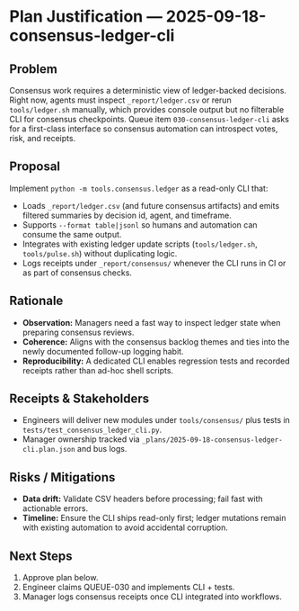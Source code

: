 # Plan Justification — 2025-09-18-consensus-ledger-cli

## Problem
Consensus work requires a deterministic view of ledger-backed decisions. Right now, agents must inspect `_report/ledger.csv` or rerun `tools/ledger.sh` manually, which provides console output but no filterable CLI for consensus checkpoints. Queue item `030-consensus-ledger-cli` asks for a first-class interface so consensus automation can introspect votes, risk, and receipts.

## Proposal
Implement `python -m tools.consensus.ledger` as a read-only CLI that:
- Loads `_report/ledger.csv` (and future consensus artifacts) and emits filtered summaries by decision id, agent, and timeframe.
- Supports `--format table|jsonl` so humans and automation can consume the same output.
- Integrates with existing ledger update scripts (`tools/ledger.sh`, `tools/pulse.sh`) without duplicating logic.
- Logs receipts under `_report/consensus/` whenever the CLI runs in CI or as part of consensus checks.

## Rationale
- **Observation:** Managers need a fast way to inspect ledger state when preparing consensus reviews.
- **Coherence:** Aligns with the consensus backlog themes and ties into the newly documented follow-up logging habit.
- **Reproducibility:** A dedicated CLI enables regression tests and recorded receipts rather than ad-hoc shell scripts.

## Receipts & Stakeholders
- Engineers will deliver new modules under `tools/consensus/` plus tests in `tests/test_consensus_ledger_cli.py`.
- Manager ownership tracked via `_plans/2025-09-18-consensus-ledger-cli.plan.json` and bus logs.

## Risks / Mitigations
- **Data drift:** Validate CSV headers before processing; fail fast with actionable errors.
- **Timeline:** Ensure the CLI ships read-only first; ledger mutations remain with existing automation to avoid accidental corruption.

## Next Steps
1. Approve plan below.
2. Engineer claims QUEUE-030 and implements CLI + tests.
3. Manager logs consensus receipts once CLI integrated into workflows.
